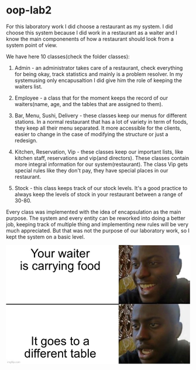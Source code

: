 # oop-lab2

For this laboratory work I did choose a restaurant as my system. I did choose this system because I did work in a restaurant as a waiter and I know the main componenents of how a restaurant should look from a system point of view.

We have here 10 classes(check the folder classes):

1. Admin - an administrator takes care of a restaurant, check everything for being okay, track statistics and mainly is a problem resolver. In my systemusing only encapusaltion I did give him the role of keeping the waiters list.

2. Employee - a class that for the moment keeps the record of our waiters(name, age, and the tables that are assigned to them).

3. Bar, Menu, Sushi, Delivery - these classes keep our menus for different stations. In a normal restaurant that has a lot of variety in term of foods, they keep all their menu separated. It more accessible for the clients, easier to change in the case of modifying the structure or just a redesign.

4. Kitchen, Reservation, Vip - these classes keep our important lists, like kitchen staff, reservations and vip(and directors). These classes contain more integral information for our system(restaurant). The class Vip gets special rules like they don't pay, they have special places in our restaurant.

5. Stock - this class keeps track of our stock levels. It's a good practice to always keep the levels of stock in your restaurant between a range of 30-80.

Every class was implemented with the idea of encapsulation as the main purpose. The system and every entity can be reworked into doing a better job, keeping track of multiple thing and implementing new rules will be very much appreciated. But that was not the purpose of our laboratory work, so I kept the system on a basic level.

![meme](/images/unknown.png)
